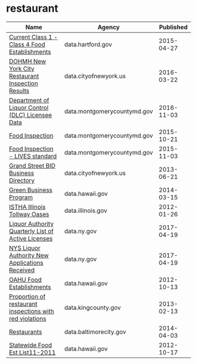 # restaurant

Name | Agency | Published
---- | ---- | ---------
[Current Class 1 - Class 4 Food Establishments](../socrata/xkvv-76v8.md) | data.hartford.gov | 2015-04-27
[DOHMH New York City Restaurant Inspection Results](../socrata/43nn-pn8j.md) | data.cityofnewyork.us | 2016-03-22
[Department of Liquor Control (DLC) Licensee Data](../socrata/c6rw-fazn.md) | data.montgomerycountymd.gov | 2016-11-03
[Food Inspection](../socrata/5pue-gfbe.md) | data.montgomerycountymd.gov | 2015-10-21
[Food Inspection - LIVES standard](../socrata/ft84-r7wr.md) | data.montgomerycountymd.gov | 2015-11-03
[Grand Street BID Business Directory](../socrata/656a-faqy.md) | data.cityofnewyork.us | 2013-06-21
[Green Business Program](../socrata/vcaz-dwuy.md) | data.hawaii.gov | 2014-03-15
[ISTHA Illinois Tollway Oases](../socrata/zyh4-gim7.md) | data.illinois.gov | 2012-01-26
[Liquor Authority Quarterly List of Active Licenses](../socrata/hrvs-fxs2.md) | data.ny.gov | 2017-04-19
[NYS Liquor Authority New Applications Received](../socrata/2kid-jvyk.md) | data.ny.gov | 2017-04-19
[OAHU Food Establishments](../socrata/qkvm-skze.md) | data.hawaii.gov | 2012-10-13
[Proportion of restaurant inspections with red violations](../socrata/2qw6-nhv6.md) | data.kingcounty.gov | 2013-02-13
[Restaurants](../socrata/k5ry-ef3g.md) | data.baltimorecity.gov | 2014-04-03
[Statewide Food Est List11-2011](../socrata/9ekn-r3cm.md) | data.hawaii.gov | 2012-10-17

